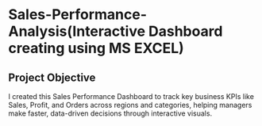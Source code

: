 # Sales-Performance-Analysis(Interactive Dashboard creating using MS EXCEL)
## Project Objective
I created this Sales Performance Dashboard to track key business KPIs like Sales, Profit, and Orders across regions and categories, helping managers make faster, data-driven decisions through interactive visuals.
